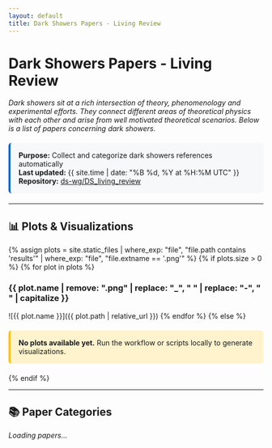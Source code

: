 ```yaml
---
layout: default
title: Dark Showers Papers - Living Review
---
```


<style>
details {
  margin: 20px 0;
  border: 1px solid #e1e4e8;
  border-radius: 6px;
  padding: 0;
}

summary {
  cursor: pointer;
  font-weight: bold;
  font-size: 1.3em;
  padding: 16px;
  background-color: #f6f8fa;
  border-radius: 6px;
  user-select: none;
  list-style: none;
}

summary::-webkit-details-marker {
  display: none;
}

summary:before {
  content: "▶ ";
  display: inline-block;
  transition: transform 0.2s;
}

details[open] summary:before {
  transform: rotate(90deg);
}

summary:hover {
  background-color: #e1e4e8;
}

details[open] summary {
  border-bottom: 2px solid #e1e4e8;
  border-radius: 6px 6px 0 0;
}

.paper-content {
  padding: 16px;
}

img {
  max-width: 100%;
  height: auto;
  display: block;
  margin: 20px auto;
  border: 1px solid #ddd;
  border-radius: 4px;
  padding: 5px;
  background: white;
}

.stats-box {
  background-color: #f6f8fa;
  border-left: 4px solid #0366d6;
  padding: 16px;
  margin: 20px 0;
  border-radius: 6px;
}

.no-papers {
  background-color: #fff3cd;
  border-left: 4px solid #ffc107;
  padding: 16px;
  margin: 20px 0;
  border-radius: 6px;
}
</style>

# Dark Showers Papers - Living Review

*Dark showers sit at a rich intersection of theory, phenomenology and experimental efforts. They connect different areas of theoretical physics with each other and arise from well motivated theoretical scenarios. Below is a list of papers concerning dark showers.*

<div class="stats-box">
<strong>Purpose:</strong> Collect and categorize dark showers references automatically<br>
<strong>Last updated:</strong> {{ site.time | date: "%B %d, %Y at %H:%M UTC" }}<br>
<strong>Repository:</strong> <a href="https://github.com/ds-wg/DS_living_review">ds-wg/DS_living_review</a>
</div>

---

## 📊 Plots & Visualizations

{% assign plots = site.static_files | where_exp: "file", "file.path contains 'results'" | where_exp: "file", "file.extname == '.png'" %}
{% if plots.size > 0 %}
{% for plot in plots %}
<h3>{{ plot.name | remove: ".png" | replace: "_", " " | replace: "-", " " | capitalize }}</h3>
![{{ plot.name }}]({{ plot.path | relative_url }})
{% endfor %}
{% else %}
<div class="no-papers">
<strong>No plots available yet.</strong> Run the workflow or scripts locally to generate visualizations.
</div>
{% endif %}

---

## 📚 Paper Categories

<div id="papers-container">
<p><em>Loading papers...</em></p>
</div>

<script>
// Fetch and parse the README
fetch('{{ "/results/README.md" | relative_url }}')
  .then(response => {
    if (!response.ok) {
      throw new Error('README not found at: {{ "/results/README.md" | relative_url }}');
    }
    return response.text();
  })
  .then(markdown => {
    const container = document.getElementById('papers-container');
    
    // Split by H1 and H2 headers
    const lines = markdown.split('\n');
    let html = '';
    let inCategory = false;
    let categoryContent = '';
    let currentCategory = '';
    
    lines.forEach(line => {
      // Skip the title and metadata at the beginning
      if (line.startsWith('# **A Living Review')) return;
      if (line.startsWith('*Dark showers sit')) return;
      if (line.startsWith('The purpose of this note')) return;
      if (line.startsWith('**Last updated:')) return;
      if (line.startsWith('**Search period:')) return;
      if (line.startsWith('**Total papers found:')) return;
      if (line.startsWith('**Search categories:')) return;
      
      // Detect major sections (H1)
      if (line.match(/^# [^*]/)) {
        if (inCategory && categoryContent) {
          html += `</div></details>`;
        }
        const sectionTitle = line.replace(/^# /, '');
        html += `<h2 style="margin-top: 2em; border-bottom: 2px solid #e1e4e8; padding-bottom: 10px;">${sectionTitle}</h2>`;
        inCategory = false;
        return;
      }
      
      // Detect category headers (H2)
      if (line.match(/^## /)) {
        // Close previous category if open
        if (inCategory && categoryContent) {
          html += categoryContent + `</div></details>`;
        }
        
        // Extract category name and paper count
        currentCategory = line.replace(/^## /, '');
        html += `<details open><summary>${currentCategory}</summary><div class="paper-content">`;
        categoryContent = '';
        inCategory = true;
        return;
      }
      
      // Add content to current category
      if (inCategory) {
        categoryContent += line + '\n';
      }
    });
    
    // Close last category
    if (inCategory && categoryContent) {
      html += categoryContent + `</div></details>`;
    }
    
    // Process the categoryContent for each section
    html = html.replace(/<div class="paper-content">([\s\S]*?)<\/div>/g, function(match, content) {
      // Split into lines
      let lines = content.split('\n');
      let processedLines = [];
      let inList = false;
      
      lines.forEach(line => {
        line = line.trim();
        if (!line) return;
        
        // Check if line starts with bullet point
        if (line.startsWith('* ')) {
          if (!inList) {
            processedLines.push('<ul style="list-style: none; padding-left: 0; margin: 10px 0;">');
            inList = true;
          }
          
          // Remove the bullet and process markdown
          let content = line.substring(2);
          
          // Convert markdown bold
          content = content.replace(/\*\*(.*?)\*\*/g, '<strong>$1</strong>');
          
          // Convert markdown links
          content = content.replace(/\[(.*?)\]\((.*?)\)/g, '<a href="$2" target="_blank">$1</a>');
          
          processedLines.push('<li style="margin-bottom: 8px; padding: 8px; background: #f9f9f9; border-left: 3px solid #0366d6;">' + content + '</li>');
        } else {
          if (inList) {
            processedLines.push('</ul>');
            inList = false;
          }
          processedLines.push('<p>' + line + '</p>');
        }
      });
      
      if (inList) {
        processedLines.push('</ul>');
      }
      
      return '<div class="paper-content">' + processedLines.join('\n') + '</div>';
    });
    
    container.innerHTML = html || '<div class="no-papers"><strong>No papers found.</strong> Run the update workflow to populate the paper database.</div>';
  })
  .catch(error => {
    console.error('Error loading papers:', error);
    document.getElementById('papers-container').innerHTML = 
      `<div class="no-papers">
        <strong>Unable to load paper data.</strong><br>
        Error: ${error.message}<br><br>
        <strong>Next steps:</strong>
        <ol>
          <li>Verify that <code>results/README.md</code> exists in your repository</li>
          <li>Check that <code>_config.yml</code> includes <code>results/</code> folder</li>
          <li>Run the update workflow from <a href="https://github.com/ds-wg/DS_living_review/actions">GitHub Actions</a></li>
        </ol>
      </div>`;
  });
</script>